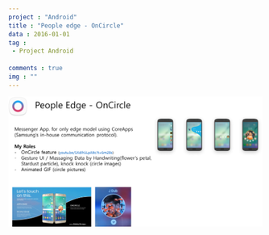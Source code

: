 ```yaml
---
project : "Android"
title : "People edge - OnCircle"
data : 2016-01-01
tag : 
 - Project Android

comments : true
img : ""
---
```


![](/Site/assets/posting_img/Projects/People%20Edge.png)